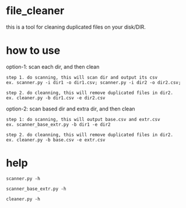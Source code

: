 # file_cleaner
this is a tool for cleaning duplicated files on your disk/DIR. 

# how to use
option-1: scan each dir, and then clean
```
step 1. do scanning, this will scan dir and output its csv
ex. scanner.py -i dir1 -o dir1.csv; scanner.py -i dir2 -o dir2.csv;

step 2. do cleanning, this will remove duplicated files in dir2.  
ex. cleaner.py -b dir1.csv -e dir2.csv
```

option-2: scan based dir and extra dir, and then clean 
```
step 1: do scanning, this will output base.csv and extr.csv
ex. scanner_base_extr.py -b dir1 -e dir2

step 2. do cleanning, this will remove duplicated files in dir2.  
ex. cleaner.py -b base.csv -e extr.csv
```

# help
```
scanner.py -h

scanner_base_extr.py -h

cleaner.py -h
```
